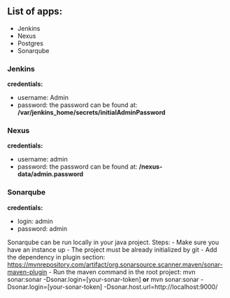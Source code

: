 ## List of apps:
   - Jenkins
   - Nexus
   - Postgres
   - Sonarqube

### Jenkins
**credentials:**
   - username: Admin 
   - password: the password can be found at: **/var/jenkins_home/secrets/initialAdminPassword**

### Nexus
**credentials:**
   - username: admin
   - password: the password can be found at: **/nexus-data/admin.password**

### Sonarqube
**credentials:**
   - login: admin
   - password: admin

   Sonarqube can be run locally in your java project.
   Steps:
      - Make sure you have an instance up
      - The project must be already initialized by git
      - Add the dependency in plugin section: https://mvnrepository.com/artifact/org.sonarsource.scanner.maven/sonar-maven-plugin
      - Run the maven command in the root project: mvn sonar:sonar -Dsonar.login=[your-sonar-token] **or** mvn sonar:sonar -Dsonar.login=[your-sonar-token] -Dsonar.host.url=http://localhost:9000/